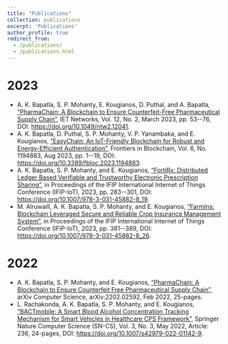 ```yaml
---
title: "Publications"
collection: publications
excerpt: 'Publications'
author_profile: true
redirect_from: 
  - /publications/
  - /publications.html
---
```

2023
======
- A. K. Bapatla, S. P. Mohanty, E. Kougianos, D. Puthal, and A. Bapatla, [“PharmaChain: A Blockchain to Ensure Counterfeit-Free Pharmaceutical Supply Chain”](https://ietresearch.onlinelibrary.wiley.com/doi/full/10.1049/ntw2.12041), IET Networks, Vol. 12, No. 2, March 2023, pp. 53--76, DOI: https://doi.org/10.1049/ntw2.12041.
- A. K. Bapatla, D. Puthal, S. P. Mohanty, V. P. Yanambaka, and E. Kougianos, [“EasyChain: An IoT-Friendly Blockchain for Robust and Energy-Efficient Authentication”](https://www.frontiersin.org/articles/10.3389/fbloc.2023.1194883/full), Frontiers in Blockchain, Vol. 6, No. 1194883, Aug 2023, pp. 1--19, DOI: https://doi.org/10.3389/fbloc.2023.1194883.
- A. K. Bapatla, S. P. Mohanty, and E. Kougianos, [“FortiRx: Distributed Ledger Based Verifiable and Trustworthy Electronic Prescription Sharing”](https://www.researchgate.net/publication/374999779_FortiRx_Distributed_Ledger_Based_Verifiable_and_Trustworthy_Electronic_Prescription_Sharing), in Proceedings of the IFIP International Internet of Things Conference (IFIP-IoT), 2023, pp. 283--301, DOI: https://doi.org/10.1007/978-3-031-45882-8_19.
- M. Alruwaill, A. K. Bapatla, S. P. Mohanty, and E. Kougianos, [“FarmIns: Blockchain Leveraged Secure and Reliable Crop Insurance Management System”](https://www.researchgate.net/publication/374999958_FarmIns_Blockchain_Leveraged_Secure_and_Reliable_Crop_Insurance_Management_System), in Proceedings of the IFIP International Internet of Things Conference (IFIP-IoT), 2023, pp. 381--389, DOI: https://doi.org/10.1007/978-3-031-45882-8_26.


2022
======
- A. K. Bapatla, S. P. Mohanty, and E. Kougianos, [“PharmaChain: A Blockchain to Ensure Counterfeit Free Pharmaceutical Supply Chain”](https://arxiv.org/pdf/2202.02592.pdf#:~:text=In%20this%20article%2C%20a%20novel,and%20compared%20with%20existing%20solutions.), arXiv Computer Science, arXiv:2202.02592, Feb 2022, 25-pages.
- L. Rachakonda, A. K. Bapatla, S. P. Mohanty, and E. Kougianos, [“BACTmobile: A Smart Blood Alcohol Concentration Tracking Mechanism for Smart Vehicles in Healthcare CPS Framework”](https://www.researchgate.net/publication/360151545_BACTmobile_A_Smart_Blood_Alcohol_Concentration_Tracking_Mechanism_for_Smart_Vehicles_in_Healthcare_CPS_Framework), Springer Nature Computer Science (SN-CS), Vol. 3, No. 3, May 2022, Article: 236, 24-pages, DOI: https://doi.org/10.1007/s42979-022-01142-9.